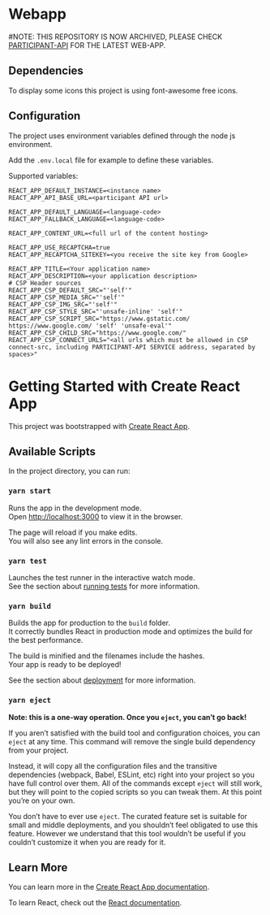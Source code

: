 # Webapp

#NOTE: THIS REPOSITORY IS NOW ARCHIVED, PLEASE CHECK [PARTICIPANT-API](https://github.com/InfectieradarBE/participant-webapp) FOR THE LATEST WEB-APP.

## Dependencies
To display some icons this project is using font-awesome free icons.


## Configuration
The project uses environment variables defined through the node js environment.

Add the `.env.local` file for example to define these variables.

Supported variables:
```
REACT_APP_DEFAULT_INSTANCE=<instance name>
REACT_APP_API_BASE_URL=<participant API url>

REACT_APP_DEFAULT_LANGUAGE=<language-code>
REACT_APP_FALLBACK_LANGUAGE=<language-code>

REACT_APP_CONTENT_URL=<full url of the content hosting>

REACT_APP_USE_RECAPTCHA=true
REACT_APP_RECAPTCHA_SITEKEY=<you receive the site key from Google>

REACT_APP_TITLE=<Your application name>
REACT_APP_DESCRIPTION=<your application description>
# CSP Header sources
REACT_APP_CSP_DEFAULT_SRC="'self'"
REACT_APP_CSP_MEDIA_SRC="'self'"
REACT_APP_CSP_IMG_SRC="'self'"
REACT_APP_CSP_STYLE_SRC="'unsafe-inline' 'self'"
REACT_APP_CSP_SCRIPT_SRC="https://www.gstatic.com/ https://www.google.com/ 'self' 'unsafe-eval'"
REACT_APP_CSP_CHILD_SRC="https://www.google.com/"
REACT_APP_CSP_CONNECT_URLS="<all urls which must be allowed in CSP connect-src, including PARTICIPANT-API SERVICE address, separated by spaces>"
```


# Getting Started with Create React App

This project was bootstrapped with [Create React App](https://github.com/facebook/create-react-app).

## Available Scripts

In the project directory, you can run:

### `yarn start`

Runs the app in the development mode.\
Open [http://localhost:3000](http://localhost:3000) to view it in the browser.

The page will reload if you make edits.\
You will also see any lint errors in the console.

### `yarn test`

Launches the test runner in the interactive watch mode.\
See the section about [running tests](https://facebook.github.io/create-react-app/docs/running-tests) for more information.

### `yarn build`

Builds the app for production to the `build` folder.\
It correctly bundles React in production mode and optimizes the build for the best performance.

The build is minified and the filenames include the hashes.\
Your app is ready to be deployed!

See the section about [deployment](https://facebook.github.io/create-react-app/docs/deployment) for more information.

### `yarn eject`

**Note: this is a one-way operation. Once you `eject`, you can’t go back!**

If you aren’t satisfied with the build tool and configuration choices, you can `eject` at any time. This command will remove the single build dependency from your project.

Instead, it will copy all the configuration files and the transitive dependencies (webpack, Babel, ESLint, etc) right into your project so you have full control over them. All of the commands except `eject` will still work, but they will point to the copied scripts so you can tweak them. At this point you’re on your own.

You don’t have to ever use `eject`. The curated feature set is suitable for small and middle deployments, and you shouldn’t feel obligated to use this feature. However we understand that this tool wouldn’t be useful if you couldn’t customize it when you are ready for it.

## Learn More

You can learn more in the [Create React App documentation](https://facebook.github.io/create-react-app/docs/getting-started).

To learn React, check out the [React documentation](https://reactjs.org/).
